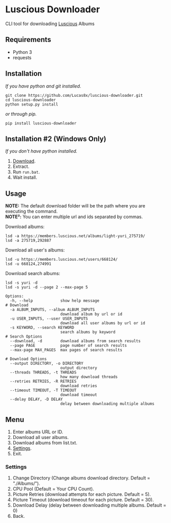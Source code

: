 # Luscious Downloader
CLI tool for downloading [Luscious](https://luscious.net) Albums

## Requirements
* Python 3
* requests

## Installation
*If you have python and git installed.*
<pre><code>git clone https://github.com/Lucas8x/luscious-downloader.git
cd luscious-downloader
python setup.py install
</code></pre>
*or through pip.*
<pre><code>pip install luscious-downloader
</code></pre>

## Installation #2 (Windows Only)
*If you don't have python installed.*
1. [Download](https://github.com/Lucas8x/luscious-downloader/archive/master.zip).
2. Extract.
3. Run `run.bat`.
4. Wait install.

## Usage
**NOTE:** The default download folder will be the path where you are executing the command.\
**NOTE²:** You can enter multiple url and ids separated by commas.

Download albums:
<pre><code>lsd -a https://members.luscious.net/albums/light-yuri_275719/
lsd -a 275719,292887
</code></pre>

Download all user's albums:
<pre><code>lsd -u https://members.luscious.net/users/668124/
lsd -u 668124,274991
</code></pre>

Download search albums:
<pre><code>lsd -s yuri -d
lsd -s yuri -d --page 2 --max-page 5
</code></pre>

<pre><code>Options:
  -h, --help            show help message
# Download
  -a ALBUM_INPUTS, --album ALBUM_INPUTS
                        download album by url or id
  -u USER_INPUTS, --user USER_INPUTS
                        download all user albums by url or id
  -s KEYWORD, --search KEYWORD
                        search albums by keyword
# Search Options
  --download, -d        download albums from search results
  --page PAGE           page number of search results
  --max-page MAX_PAGES  max pages of search results

# Download Options
  --output DIRECTORY, -o DIRECTORY
                        output directory
  --threads THREADS, -t THREADS
                        how many download threads
  --retries RETRIES, -R RETRIES
                        download retries
  --timeout TIMEOUT, -T TIMEOUT
                        download timeout
  --delay DELAY, -D DELAY
                        delay between downloading multiple albums
</code></pre>

## Menu
1. Enter albums URL or ID.
2. Download all user albums.
3. Download albums from list.txt.
4. [Settings](#settings).
0. Exit.

### Settings
1. Change Directory (Change albums download directory. Default = "./Albums/").
2. CPU Pool (Default = Your CPU Count).
3. Picture Retries (download attempts for each picture. Default = 5).
4. Picture Timeout (download timeout for each picture. Default = 30).
5. Download Delay (delay between downloading multiple albums. Default = 0)
0. Back.
